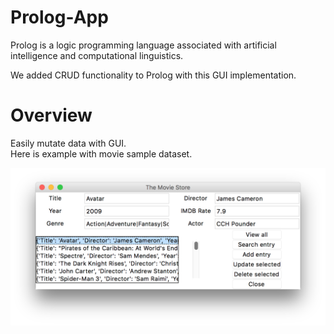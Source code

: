 # Prolog-App

Prolog is a logic programming language associated with artificial intelligence and computational linguistics.

We added CRUD functionality to Prolog with this GUI implementation.

# Overview

Easily mutate data with GUI.  
Here is example with movie sample dataset.

![Screenshot](Project-Overview.png)
